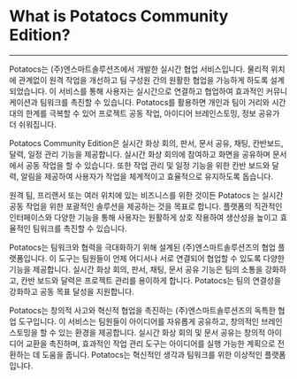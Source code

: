 # What is Potatocs Community Edition?

---

Potatocs는 (주)엔스마트솔루션즈에서 개발한 실시간 협업 서비스입니다. 물리적 위치에 관계없이 원격 작업을 개선하고 팀 구성원 간의 원활한 협업을 가능하게 하도록 설계되었습니다. 이 서비스를 통해 사용자는 실시간으로 연결하고 협업하여 효과적인 커뮤니케이션과 팀워크를 촉진할 수 있습니다. Potatocs를 활용하면 개인과 팀이 거리와 시간대의 한계를 극복할 수 있어 프로젝트 공동 작업, 아이디어 브레인스토밍, 정보 공유가 더 쉬워집니다.

Potatocs Community Edition은 실시간 화상 회의, 판서, 문서 공유, 채팅, 칸반보드, 달력, 일정 관리 기능을 제공합니다. 실시간 화상 회의에 참여하고 화면을 공유하며 문서에서 공동 작업을 할 수 있습니다. 또한 작업 관리 및 일정 기능을 위한 칸반 보드와 달력, 알림을 제공하여 사용자가 작업을 체계적이고 효율적으로 유지하도록 돕습니다.

원격 팀, 프리랜서 또는 여러 위치에 있는 비즈니스를 위한 것이든 Potatocs 는 실시간 공동 작업을 위한 포괄적인 솔루션을 제공하는 것을 목표로 합니다. 플랫폼의 직관적인 인터페이스와 다양한 기능을 통해 사용자는 원활하게 상호 작용하여 생산성을 높이고 효율적인 팀워크를 촉진할 수 있습니다.

Potatocs는 팀워크와 협력을 극대화하기 위해 설계된 (주)엔스마트솔루션즈의 협업 플랫폼입니다. 이 도구는 팀원들이 언제 어디서나 서로 연결되어 협업할 수 있도록 다양한 기능을 제공합니다. 실시간 화상 회의, 판서, 채팅, 문서 공유 기능은 팀의 소통을 강화하고, 칸반 보드와 달력은 프로젝트 관리를 용이하게 합니다. Potatocs는 팀의 연결성을 강화하고 공동 목표 달성을 지원합니다.

Potatocs는 창의적 사고와 혁신적 협업을 촉진하는 (주)엔스마트솔루션즈의 독특한 협업 도구입니다. 이 서비스는 팀원들이 아이디어를 자유롭게 공유하고, 창의적인 브레인스토밍을 할 수 있는 환경을 제공합니다. 실시간 화상 회의 및 문서 공유는 창의적 아이디어 교환을 촉진하며, 효과적인 작업 관리 도구는 아이디어를 실행 가능한 계획으로 전환하는 데 도움을 줍니다. Potatocs는 혁신적인 생각과 팀워크를 위한 이상적인 플랫폼입니다.
